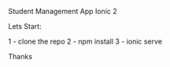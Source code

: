 Student Management App Ionic 2

Lets Start: 

1 - clone the repo
2 - npm install
3 - ionic serve

Thanks
